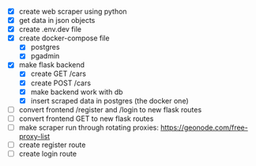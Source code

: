 - [x] create web scraper using python
- [x] get data in json objects
- [x] create .env.dev file
- [x] create docker-compose file
  - [x] postgres
  - [x] pgadmin
- [x] make flask backend
  - [x] create GET /cars
  - [x] create POST /cars
  - [x] make backend work with db
  - [x] insert scraped data in postgres (the docker one)
- [ ] convert frontend /register and /login to new flask routes
- [ ] convert frontend GET to new flask routes
- [ ] make scraper run through rotating proxies: https://geonode.com/free-proxy-list
- [ ] create register route
- [ ] create login route